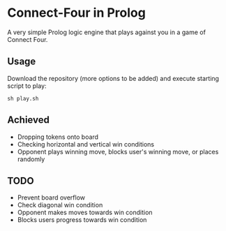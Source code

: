 # Connect-Four in Prolog

A very simple Prolog logic engine that plays against you in a game of Connect Four.

## Usage

Download the repository (more options to be added) and execute starting script to play:

```
sh play.sh
```

## Achieved

- Dropping tokens onto board
- Checking horizontal and vertical win conditions
- Opponent plays winning move, blocks user's winning move, or places randomly

## TODO

- Prevent board overflow
- Check diagonal win condition
- Opponent makes moves towards win condition
- Blocks users progress towards win condition